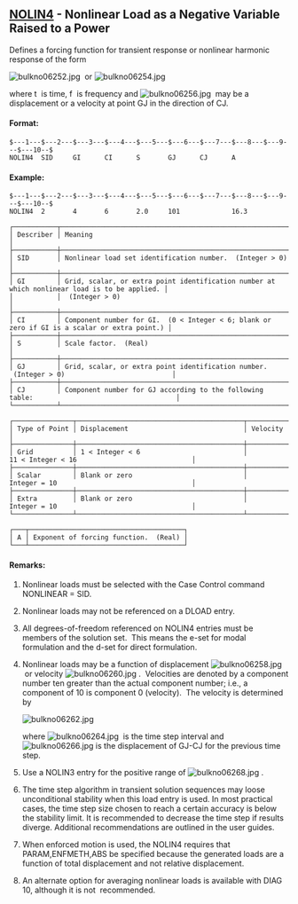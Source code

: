 ## [NOLIN4](https://nexus.hexagon.com/documentationcenter/bundle/MSC_Nastran_2022.4/page/Nastran_Combined_Book/qrg/bulkno/TOC.NOLIN4.xhtml) - Nonlinear Load as a Negative Variable Raised to a Power

Defines a forcing function for transient response or nonlinear harmonic response of the form

![bulkno06252.jpg](https://help-be.hexagonmi.com/bundle/MSC_Nastran_2022.4/page/Nastran_Combined_Book/qrg/bulkno/../../../assets/bulkno06252.jpg?_LANG=enus)  or  ![bulkno06254.jpg](https://help-be.hexagonmi.com/bundle/MSC_Nastran_2022.4/page/Nastran_Combined_Book/qrg/bulkno/../../../assets/bulkno06254.jpg?_LANG=enus)

where  t  is time,  f  is frequency and  ![bulkno06256.jpg](https://help-be.hexagonmi.com/bundle/MSC_Nastran_2022.4/page/Nastran_Combined_Book/qrg/bulkno/../../../assets/bulkno06256.jpg?_LANG=enus)  may be a displacement or a velocity at point GJ in the direction of CJ.

#### Format:

```nastran
$---1---$---2---$---3---$---4---$---5---$---6---$---7---$---8---$---9---$---10--$
NOLIN4  SID     GI      CI      S       GJ      CJ      A                       
```

#### Example:

```nastran
$---1---$---2---$---3---$---4---$---5---$---6---$---7---$---8---$---9---$---10--$
NOLIN4  2       4       6       2.0     101             16.3                    
```

```text
┌───────────┬──────────────────────────────────────────────────────────────────────────────────────────────┐
│ Describer │ Meaning                                                                                      │
├───────────┼──────────────────────────────────────────────────────────────────────────────────────────────┤
│ SID       │ Nonlinear load set identification number.  (Integer > 0)                                     │
├───────────┼──────────────────────────────────────────────────────────────────────────────────────────────┤
│ GI        │ Grid, scalar, or extra point identification number at which nonlinear load is to be applied. │
│           │  (Integer > 0)                                                                               │
├───────────┼──────────────────────────────────────────────────────────────────────────────────────────────┤
│ CI        │ Component number for GI.  (0 < Integer < 6; blank or zero if GI is a scalar or extra point.) │
├───────────┼──────────────────────────────────────────────────────────────────────────────────────────────┤
│ S         │ Scale factor.  (Real)                                                                        │
├───────────┼──────────────────────────────────────────────────────────────────────────────────────────────┤
│ GJ        │ Grid, scalar, or extra point identification number.  (Integer > 0)                           │
├───────────┼──────────────────────────────────────────────────────────────────────────────────────────────┤
│ CJ        │ Component number for GJ according to the following table:                                    │
└───────────┴──────────────────────────────────────────────────────────────────────────────────────────────┘
```

```text
┌───────────────┬──────────────────────────────────────────┬───────────────────────────────────────────────┐
│ Type of Point │ Displacement                             │ Velocity                                      │
├───────────────┼──────────────────────────────────────────┼───────────────────────────────────────────────┤
│ Grid          │ 1 < Integer < 6                          │ 11 < Integer < 16                             │
├───────────────┼──────────────────────────────────────────┼───────────────────────────────────────────────┤
│ Scalar        │ Blank or zero                            │ Integer = 10                                  │
├───────────────┼──────────────────────────────────────────┼───────────────────────────────────────────────┤
│ Extra         │ Blank or zero                            │ Integer = 10                                  │
└───────────────┴──────────────────────────────────────────┴───────────────────────────────────────────────┘
```

```text
┌───┬───────────────────────────────────────┐
│ A │ Exponent of forcing function.  (Real) │
└───┴───────────────────────────────────────┘
```

#### Remarks:

1. Nonlinear loads must be selected with the Case Control command NONLINEAR = SID.
2. Nonlinear loads may not be referenced on a DLOAD entry.
3. All degrees-of-freedom referenced on NOLIN4 entries must be members of the solution set.  This means the e-set for modal formulation and the d-set for direct formulation.
4. Nonlinear loads may be a function of displacement  ![bulkno06258.jpg](https://help-be.hexagonmi.com/bundle/MSC_Nastran_2022.4/page/Nastran_Combined_Book/qrg/bulkno/../../../assets/bulkno06258.jpg?_LANG=enus)  or velocity  ![bulkno06260.jpg](https://help-be.hexagonmi.com/bundle/MSC_Nastran_2022.4/page/Nastran_Combined_Book/qrg/bulkno/../../../assets/bulkno06260.jpg?_LANG=enus) .  Velocities are denoted by a component number ten greater than the actual component number; i.e., a component of 10 is component 0 (velocity).  The velocity is determined by

     ![bulkno06262.jpg](https://help-be.hexagonmi.com/bundle/MSC_Nastran_2022.4/page/Nastran_Combined_Book/qrg/bulkno/../../../assets/bulkno06262.jpg?_LANG=enus)  

     where  ![bulkno06264.jpg](https://help-be.hexagonmi.com/bundle/MSC_Nastran_2022.4/page/Nastran_Combined_Book/qrg/bulkno/../../../assets/bulkno06264.jpg?_LANG=enus)  is the time step interval and  ![bulkno06266.jpg](https://help-be.hexagonmi.com/bundle/MSC_Nastran_2022.4/page/Nastran_Combined_Book/qrg/bulkno/../../../assets/bulkno06266.jpg?_LANG=enus)  is the displacement of GJ-CJ for the previous time step.

5. Use a NOLIN3 entry for the positive range of  ![bulkno06268.jpg](https://help-be.hexagonmi.com/bundle/MSC_Nastran_2022.4/page/Nastran_Combined_Book/qrg/bulkno/../../../assets/bulkno06268.jpg?_LANG=enus) .
6. The time step algorithm in transient solution sequences may loose unconditional stability when this load entry is used. In most practical cases, the time step size chosen to reach a certain accuracy is below the stability limit. It is recommended to decrease the time step if results diverge. Additional recommendations are outlined in the user guides.
7. When enforced motion is used, the NOLIN4 requires that PARAM,ENFMETH,ABS be specified because the generated loads are a function of total displacement and not relative displacement.
8. An alternate option for averaging nonlinear loads is available with DIAG 10, although it is  not  recommended.
